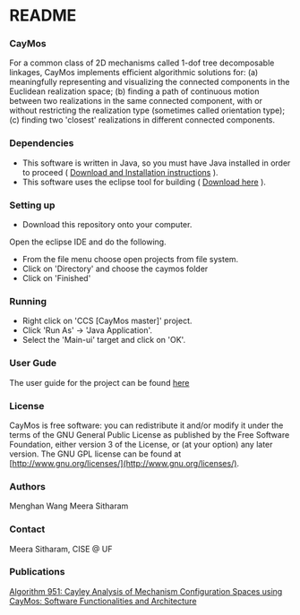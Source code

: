 # README #


### CayMos ###

For a common class of 2D mechanisms called 1-dof tree decomposable linkages, CayMos implements efficient algorithmic solutions for: (a) meaningfully representing and visualizing the connected components in the Euclidean realization space; (b) finding a path of continuous motion between two realizations in the same connected component, with or without restricting the realization type (sometimes called orientation type); (c) finding two 'closest' realizations in different connected components.

### Dependencies ###
 * This software is written in Java, so you must have Java installed in order to proceed ( [Download and Installation instructions](https://www.oracle.com/technetwork/java/javase/downloads/index.html) ).
 * This software uses the eclipse tool for building ( [Download here](https://www.eclipse.org/downloads/) ).


### Setting up ###
* Download this repository onto your computer.

Open the eclipse IDE and do the following.

 * From the file menu choose open projects from file system.
 * Click on 'Directory' and choose the caymos folder 
 * Click on 'Finished'

### Running ###
 * Right click on 'CCS [CayMos master]' project. 
 * Click 'Run As' -> 'Java Application'.
 * Select the 'Main-ui' target and click on 'OK'.

### User Gude ###
The user guide for the project can be found [here](https://github.com/Geoplexity/CayMos/blob/master/doc/userguide/userguide.pdf)


### License ###
CayMos is free software: you can redistribute it and/or modify
it under the terms of the GNU General Public License as published by
the Free Software Foundation, either version 3 of the License, or
(at your option) any later version.
The GNU GPL license can be found at [http://www.gnu.org/licenses/](http://www.gnu.org/licenses/).

### Authors ###
Menghan Wang
Meera Sitharam

### Contact ###
Meera Sitharam, CISE @ UF

### Publications ###
[Algorithm 951: Cayley Analysis of Mechanism Configuration Spaces using CayMos: Software Functionalities and Architecture](https://dl.acm.org/citation.cfm?doid=2835205.2699462)
